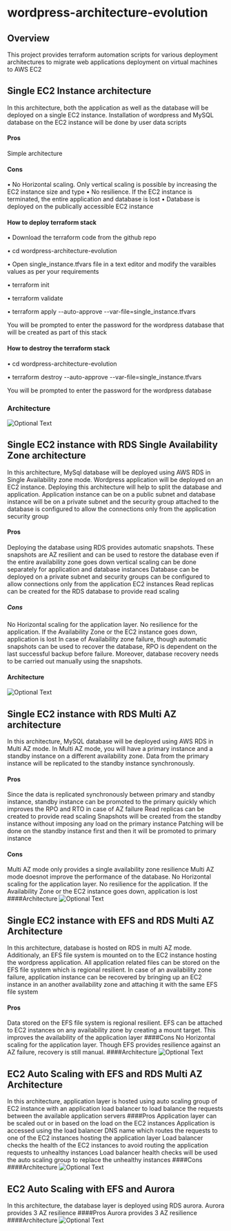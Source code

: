 # wordpress-architecture-evolution
## Overview
This project provides terraform automation scripts for various deployment architectures to migrate web applications deployment on virtual machines to AWS EC2

## Single EC2 Instance architecture
In this architecture, both the application as well as the database will be deployed on a single EC2 instance. Installation of wordpress and MySQL database  on the EC2 instance will be done by user data scripts
#### Pros
Simple architecture 
#### Cons
• No Horizontal scaling. Only vertical scaling is possible by increasing the EC2 instance size and type
• No resilience. If the EC2 instance is terminated, the entire application and database is lost
• Database is deployed on the publically accessible EC2 instance

#### How to deploy terraform stack
•	Download the terraform code from the github repo

•	cd wordpress-architecture-evolution

• Open single_instance.tfvars file in a text editor and modify the varaibles values as per your requirements

•	terraform init

•	terraform validate

•	terraform apply --auto-approve --var-file=single_instance.tfvars

You will be prompted to enter the password for the wordpress database that will be created as part of this stack

#### How to destroy the terraform stack
•	cd wordpress-architecture-evolution

•	terraform destroy --auto-approve --var-file=single_instance.tfvars

You will be prompted to enter the password for the wordpress database

### Architecture
![Optional Text](../main/images/Wordpress_ec2_single_instance.png) 


## Single EC2 instance with RDS Single Availability Zone architecture
In this architecture, MySql database will be deployed using AWS RDS in Single Availability zone mode. Wordpress application will be deployed on an EC2 instance.
Deploying this architecture will help to split the database and application. Application instance can be on a public subnet and database instance will be on a private subnet and the security group attached to the database is configured to allow the connections only from the application security group
#### Pros
Deploying the database using RDS provides automatic snapshots. These snapshots are AZ resilient and can be used to restore the database even if the entire availability zone goes down
vertical scaling can be done separately for application and database instances
Database can be deployed on a private subnet and security groups can be configured to allow connections only from the application EC2 instances
Read replicas can be created for the RDS database to provide read scaling
##### Cons
No Horizontal scaling for the application layer. 
No resilience for the application. If the Availability Zone or the EC2 instance goes down, application is lost
In case of Availability zone failure, though automatic snapshots can be used to recover the database, RPO is dependent on the last successful backup before failure. Moreover, database recovery needs to be carried out manually using the snapshots.
#### Architecture
![Optional Text](../main/images/Wordpress_ec2_rds_singleaz.png)


## Single EC2 instance with RDS Multi AZ architecture
In this architecture, MySQL database will be deployed using AWS RDS in Multi AZ mode. In Multi AZ mode, you will have a primary instance and a standby instance on a different availability zone. Data from the primary instance will be replicated to the standby instance synchronously. 
#### Pros
Since the data is replicated synchronously between primary and standby instance, standby instance can be promoted to the primary quickly which improves the RPO and RTO in case of AZ failure
Read replicas can be created to provide read scaling
Snapshots will be created from the standby instance without imposing any load on the primary instance
Patching will be done on the standby instance first and then it will be promoted to primary instance
#### Cons
Multi AZ mode only provides a single availability zone resilience
Multi AZ mode doesnot improve the performance of the database. 
No Horizontal scaling for the application layer. 
No resilience for the application. If the Availability Zone or the EC2 instance goes down, application is lost
####Architecture
![Optional Text](../main/images/Wordpress_ec2_rds_multiaz.png)


## Single EC2 instance with EFS and RDS Multi AZ Architecture
In this architecture, database is hosted on RDS in multi AZ mode. Additionaly, an EFS file system is mounted on to the EC2 instance hosting the wordpress application. All application related files can be stored on the EFS file system which is regional resilient. In case of an availability zone failure, application instance can be recovered by bringing up an EC2 instance in an another availability zone and attaching it with the same EFS file system
#### Pros
Data stored on the EFS file system is regional resilient. EFS can be attached to EC2 instances on any availability zone by creating a mount target. This improves the availability of the application layer
####Cons
No Horizontal scaling for the application layer.
Though EFS provides resilience against an AZ failure, recovery is still manual.
####Architecture
![Optional Text](../main/images/Wordpress_ec2_EFS_rds_multiaz.png)


## EC2 Auto Scaling with EFS and RDS Multi AZ Architecture
In this architecture, application layer is hosted using auto scaling group of EC2 instance with an application load balancer to load balance the requests between the available application servers
####Pros
Application layer can be scaled out or in based on the load on the EC2 instances
Application is accessed using the load balancer DNS name which routes the requests to one of the EC2 instances hosting the application layer
Load balancer checks the health of the EC2 instances to avoid routing the application requests to unhealthy instances
Load balancer health checks will be used the auto scaling group to replace the unhealthy instances
####Cons
####Architecture
![Optional Text](../main/images/Wordpress_autoscaling_rds_multiaz.png)

## EC2 Auto Scaling with EFS and Aurora
In this architecture, the database layer is deployed using RDS aurora. Aurora provides 3 AZ resilience
####Pros
Aurora provides 3 AZ resilience
####Architecture
![Optional Text](../main/images/Wordpress_autoscaling_aurora.png)

